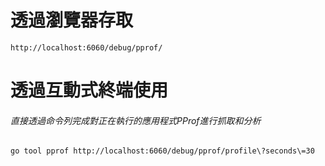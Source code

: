 # 透過瀏覽器存取
`http://localhost:6060/debug/pprof/`

# 透過互動式終端使用
###### 直接透過命令列完成對正在執行的應用程式PProf進行抓取和分析
`go tool pprof http://localhost:6060/debug/pprof/profile\?seconds\=30`
